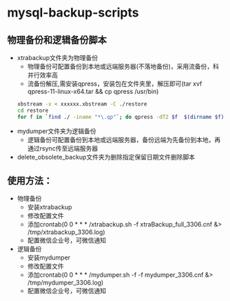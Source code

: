 # mysql-backup-scripts

## 物理备份和逻辑备份脚本
* xtrabackup文件夹为物理备份
  * 物理备份可配置备份到本地或远端服务器(不落地备份)，采用流备份，科并行效率高
  * 流备份解压,需安装qpress，安装包在文件夹里，解压即可(tar xvf qpress-11-linux-x64.tar && cp qpress /usr/bin)
  ```bash 
  xbstream -x < xxxxxx.xbstream -C ./restore 
  cd restore
  for f in `find ./ -iname "*\.qp"`; do qpress -dT2 $f  $(dirname $f) && rm -f $f; done
  ```
* mydumper文件夹为逻辑备份
  * 逻辑备份可配置备份到本地或远端服务器，备份远端为先备份到本地，再通过rsync传至远端服务器
* delete_obsolete_backup文件夹为删除指定保留日期文件删除脚本

## 使用方法：
* 物理备份
  * 安装xtrabackup
  * 修改配置文件
  * 添加crontab(0 0 * * * /xtrabackup.sh -f xtraBackup_full_3306.cnf &> /tmp/xtrabackup_3306.log)
  * 配置微信企业号，可微信通知
* 逻辑备份
  * 安装mydumper
  * 修改配置文件
  * 添加crontab(0 0 * * * /mydumper.sh -f -f mydumper_3306.cnf &> /tmp/mydumper_3306.log)
  * 配置微信企业号，可微信通知
